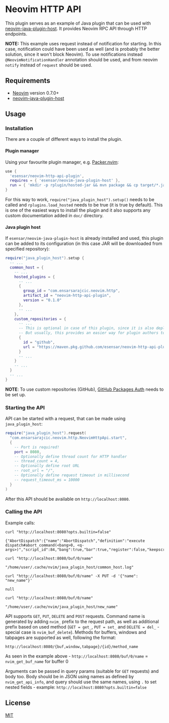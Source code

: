 # Neovim HTTP API

This plugin serves as an example of Java plugin that can be used with [neovim-java-plugin-host](https://github.com/esensar/neovim-java-plugin-host). It provides Neovim RPC API through HTTP endpoints.

**NOTE:** This example uses request instead of notification for starting. In this case, notification could have been used as well (and is probably the better solution, since it won't block Neovim). To use notifications instead `@NeovimNotificationHandler` annotation should be used, and from neovim `notify` instead of `request` should be used.

## Requirements

- [Neovim](https://neovim.io/) version 0.7.0+
- [neovim-java-plugin-host](https://github.com/esensar/neovim-java-plugin-host)

## Usage

### Installation

There are a couple of different ways to install the plugin.

#### Plugin manager

Using your favourite plugin manager, e.g. [Packer.nvim](https://github.com/wbthomason/packer.nvim):
```lua
use {
  'esensar/neovim-http-api-plugin',
  requires = { 'esensar/neovim-java-plugin-host' },
  run = { 'mkdir -p rplugin/hosted-jar && mvn package && cp target/*.jar rplugin/hosted-jar/' }
}
```

For this way to work, `require("java_plugin_host").setup()` needs to be called and `rplugins.load_hosted` needs to be true (it is true by default). This is one of the easiest ways to install the plugin and it also supports any custom documentation added in `doc/` directory.

#### Java plugin host

If `esensar/neovim-java-plugin-host` is already installed and used, this plugin can be added to its configuration (in this case JAR will be downloaded from specified repository):
```lua
require("java_plugin_host").setup {
  -- ...
  common_host = {
    -- ...
    hosted_plugins = {
      -- ...
      {
        group_id = "com.ensarsarajcic.neovim.http",
        artifact_id = "neovim-http-api-plugin",
        version = "0.1.0"
      },
      -- ...
    },
    custom_repositories = {
      -- ...
      -- This is optional in case of this plugin, since it is also deployed to maven central
      -- But usually, this provides an easier way for plugin authors to deploy their plugins, directly to GitHub package repository
      {
        id = "github",
        url = "https://maven.pkg.github.com/esensar/neovim-http-api-plugin"
      }
      -- ...
    }
    -- ...
  }
  -- ...
}
```
**NOTE**: To use custom repositories (GitHub), [GitHub Packages Auth](https://docs.github.com/en/packages/working-with-a-github-packages-registry/working-with-the-apache-maven-registry) needs to be set up.

### Starting the API

API can be started with a request, that can be made using `java_plugin_host`:
```lua
require("java_plugin_host").request(
  "com.ensarsarajcic.neovim.http.NeovimHttpApi.start",
  {
    -- Port is required!
    port = 8080,
    -- Optionally define thread count for HTTP handler
    -- thread_count = 4,
    -- Optionally define root URL
    -- root_url = "/",
    -- Optionally define request timeout in millisecond
    -- request_timeout_ms = 10000
  }
)
```

After this API should be available on `http://localhost:8080`.

### Calling the API

Example calls:
```
curl "http://localhost:8080?opts.builtin=false"

{"AbortDispatch":{"name":"AbortDispatch","definition":"execute dispatch#abort_command(<bang>0, <q-args>)","script_id":84,"bang":true,"bar":true,"register":false,"keepscript":false,"nargs":"*","complete":null,"complete_arg":null,"count":null,"range":null,"addr":null},"...}

curl "http://localhost:8080/buf/0/name"

"/home/user/.cache/nvim/java_plugin_host/common_host.log"

curl "http://localhost:8080/buf/0/name" -X PUT -d '{"name": "new_name"}'

null

curl "http://localhost:8080/buf/0/name"

"/home/user/.cache/nvim/java_plugin_host/new_name"
```

API supports `GET`, `PUT`, `DELETE` and `POST` requests. Command name is generated by adding `nvim_` prefix to the request path, as well as additional prefix based on used method (`GET = get_`, `PUT = set_` and `DELETE = del_` - special case is `nvim_buf_delete`). Methods for buffers, windows and tabpages are supported as well, following the format:
```
http://localhost:8080/{buf,window,tabpage}/{id}/method_name
```
As seen in the example above - `http://localhost:8080/buf/0/name` = `nvim_get_buf_name` for buffer 0

Arguments can be passed in query params (suitable for `GET` requests) and body too. Body should be in JSON using names as defined by `nvim_get_api_info`, and query should use the same names, using `.` to set nested fields - example: `http://localhost:8080?opts.builtin=false`


## License

[MIT](LICENSE)

